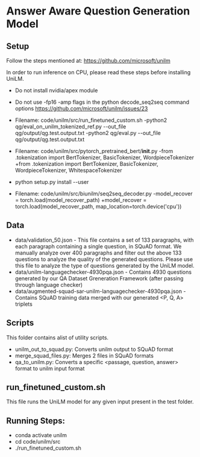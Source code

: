 # Answer Aware Question Generation Model

## Setup
Follow the steps mentioned at: https://github.com/microsoft/unilm

In order to run inference on CPU, please read these steps before installing UniLM.

* Do not install nvidia/apex module
* Do not use -fp16 -amp flags in the python decode_seq2seq command options
https://github.com/microsoft/unilm/issues/23

* Filename: code/unilm/src/run_finetuned_custom.sh
-python2 qg/eval_on_unilm_tokenized_ref.py --out_file qg/output/qg.test.output.txt
-python2 qg/eval.py --out_file qg/output/qg.test.output.txt

* Filename: code/unilm/src/pytorch_pretrained_bert/__init__.py
-from .tokenization import BertTokenizer, BasicTokenizer, WordpieceTokenizer
+from .tokenization import BertTokenizer, BasicTokenizer, WordpieceTokenizer, WhitespaceTokenizer

* python setup.py install --user

* Filename: code/unilm/src/biunilm/seq2seq_decoder.py
-model_recover = torch.load(model_recover_path)
+model_recover = torch.load(model_recover_path, map_location=torch.device('cpu'))


## Data

* data/validation_50.json - This file contains a set of 133 paragraphs, with each paragraph containing a single question, in SQuAD format. We manually analyze over 400 paragraphs and filter out the above 133 questions to analyze the quality of the generated questions. Please use this file to analyze the type of questions generated by the UniLM model.
* data/unilm-languagechecker-4930pqa.json - Contains 4930 questions generated by our QA Dataset Greneration Framework (after passing through language checker)
* data/augmented-squad-sar-unilm-languagechecker-4930pqa.json - Contains SQuAD training data merged with our generated <P, Q, A> triplets

## Scripts

This folder contains alist of utility scripts.

* unilm_out_to_squad.py: Converts unilm output to SQuAD format
* merge_squad_files.py: Merges 2 files in SQuAD formats
* qa_to_unilm.py: Converts a specific <passage, question, answer> format to unilm input format

## run_finetuned_custom.sh
This file runs the UniLM model for any given input present in the test folder.

## Running Steps:

* conda activate unilm
* cd code/unilm/src
* ./run_finetuned_custom.sh
